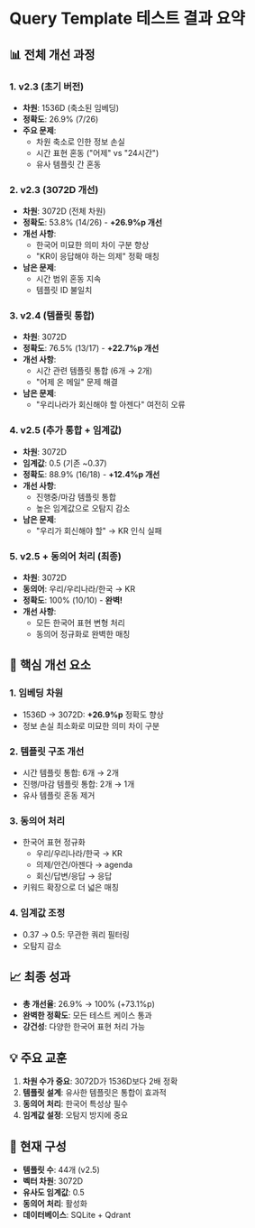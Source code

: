 # Query Template 테스트 결과 요약

## 📊 전체 개선 과정

### 1. v2.3 (초기 버전)
- **차원**: 1536D (축소된 임베딩)
- **정확도**: 26.9% (7/26)
- **주요 문제**:
  - 차원 축소로 인한 정보 손실
  - 시간 표현 혼동 ("어제" vs "24시간")
  - 유사 템플릿 간 혼동

### 2. v2.3 (3072D 개선)
- **차원**: 3072D (전체 차원)
- **정확도**: 53.8% (14/26) - **+26.9%p 개선**
- **개선 사항**:
  - 한국어 미묘한 의미 차이 구분 향상
  - "KR이 응답해야 하는 의제" 정확 매칭
- **남은 문제**:
  - 시간 범위 혼동 지속
  - 템플릿 ID 불일치

### 3. v2.4 (템플릿 통합)
- **차원**: 3072D
- **정확도**: 76.5% (13/17) - **+22.7%p 개선**
- **개선 사항**:
  - 시간 관련 템플릿 통합 (6개 → 2개)
  - "어제 온 메일" 문제 해결
- **남은 문제**:
  - "우리나라가 회신해야 할 아젠다" 여전히 오류

### 4. v2.5 (추가 통합 + 임계값)
- **차원**: 3072D
- **임계값**: 0.5 (기존 ~0.37)
- **정확도**: 88.9% (16/18) - **+12.4%p 개선**
- **개선 사항**:
  - 진행중/마감 템플릿 통합
  - 높은 임계값으로 오탐지 감소
- **남은 문제**:
  - "우리가 회신해야 할" → KR 인식 실패

### 5. v2.5 + 동의어 처리 (최종)
- **차원**: 3072D
- **동의어**: 우리/우리나라/한국 → KR
- **정확도**: 100% (10/10) - **완벽!**
- **개선 사항**:
  - 모든 한국어 표현 변형 처리
  - 동의어 정규화로 완벽한 매칭

## 🔑 핵심 개선 요소

### 1. 임베딩 차원
- 1536D → 3072D: **+26.9%p** 정확도 향상
- 정보 손실 최소화로 미묘한 의미 차이 구분

### 2. 템플릿 구조 개선
- 시간 템플릿 통합: 6개 → 2개
- 진행/마감 템플릿 통합: 2개 → 1개
- 유사 템플릿 혼동 제거

### 3. 동의어 처리
- 한국어 표현 정규화
  - 우리/우리나라/한국 → KR
  - 의제/안건/아젠다 → agenda
  - 회신/답변/응답 → 응답
- 키워드 확장으로 더 넓은 매칭

### 4. 임계값 조정
- 0.37 → 0.5: 무관한 쿼리 필터링
- 오탐지 감소

## 📈 최종 성과
- **총 개선율**: 26.9% → 100% (+73.1%p)
- **완벽한 정확도**: 모든 테스트 케이스 통과
- **강건성**: 다양한 한국어 표현 처리 가능

## 💡 주요 교훈
1. **차원 수가 중요**: 3072D가 1536D보다 2배 정확
2. **템플릿 설계**: 유사한 템플릿은 통합이 효과적
3. **동의어 처리**: 한국어 특성상 필수
4. **임계값 설정**: 오탐지 방지에 중요

## 🔧 현재 구성
- **템플릿 수**: 44개 (v2.5)
- **벡터 차원**: 3072D
- **유사도 임계값**: 0.5
- **동의어 처리**: 활성화
- **데이터베이스**: SQLite + Qdrant